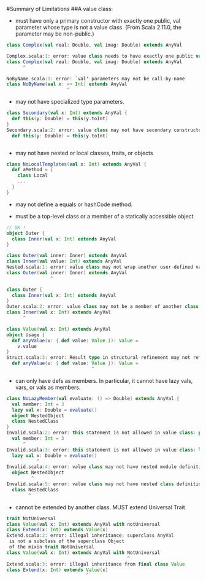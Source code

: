 #Summary of Limitations
##A value class:

- must have only a primary constructor with exactly one public, val parameter whose type is not a value class.
(From Scala 2.11.0, the parameter may be non-public.)
```scala
class Complex(val real: Double, val imag: Double) extends AnyVal

Complex.scala:1: error: value class needs to have exactly one public val parameter
class Complex(val real: Double, val imag: Double) extends AnyVal
      ^
```

```scala
NoByName.scala:1: error: `val' parameters may not be call-by-name
class NoByName(val x: => Int) extends AnyVal
                      ^
```

- may not have specialized type parameters.
```scala
class Secondary(val x: Int) extends AnyVal {
  def this(y: Double) = this(y.toInt)
}
Secondary.scala:2: error: value class may not have secondary constructors
  def this(y: Double) = this(y.toInt)



```

- may not have nested or local classes, traits, or objects
```scala
class NoLocalTemplates(val x: Int) extends AnyVal {
  def aMethod = {
    class Local
    ...
  }
}
```

- may not define a equals or hashCode method.

- must be a top-level class or a member of a statically accessible object
```scala
// OK !
object Outer {
  class Inner(val x: Int) extends AnyVal
}
```

```scala
class Outer(val inner: Inner) extends AnyVal
class Inner(val value: Int) extends AnyVal
Nested.scala:1: error: value class may not wrap another user-defined value class
class Outer(val inner: Inner) extends AnyVal
                ^
```

```scala
class Outer {
  class Inner(val x: Int) extends AnyVal
}
Outer.scala:2: error: value class may not be a member of another class
class Inner(val x: Int) extends AnyVal
      ^
```

```scala
class Value(val x: Int) extends AnyVal
object Usage {
  def anyValue(v: { def value: Value }): Value =
    v.value
}
Struct.scala:3: error: Result type in structural refinement may not refer to a user-defined value class
  def anyValue(v: { def value: Value }): Value =
                               ^
```

- can only have defs as members. In particular, it cannot have lazy vals, vars, or vals as members.
```scala
class NoLazyMember(val evaluate: () => Double) extends AnyVal {
  val member: Int = 3
  lazy val x: Double = evaluate()
  object NestedObject
  class NestedClass
}
Invalid.scala:2: error: this statement is not allowed in value class: private[this] val member: Int = 3
  val member: Int = 3
      ^
Invalid.scala:3: error: this statement is not allowed in value class: lazy private[this] var x: Double = NoLazyMember.this.evaluate.apply()
  lazy val x: Double = evaluate()
           ^
Invalid.scala:4: error: value class may not have nested module definitions
  object NestedObject
         ^
Invalid.scala:5: error: value class may not have nested class definitions
  class NestedClass
        ^
```

- cannot be extended by another class. MUST extend Universal Trait
```scala
trait NotUniversal
class Value(val x: Int) extends AnyVal with notUniversal
class Extend(x: Int) extends Value(x)
Extend.scala:2: error: illegal inheritance; superclass AnyVal
 is not a subclass of the superclass Object
 of the mixin trait NotUniversal
class Value(val x: Int) extends AnyVal with NotUniversal
                                            ^
Extend.scala:3: error: illegal inheritance from final class Value
class Extend(x: Int) extends Value(x)
                             ^
```


